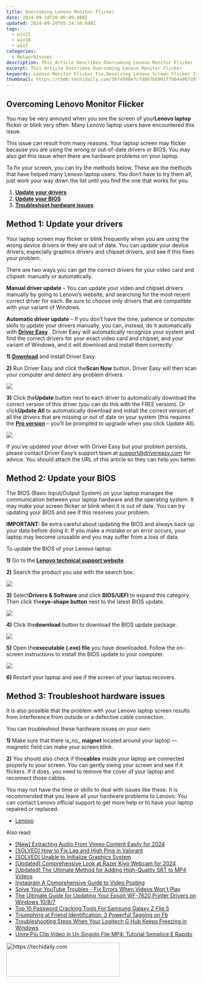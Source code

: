 ```yaml
---
title: Overcoming Lenovo Monitor Flicker
date: 2024-09-18T20:06:09.488Z
updated: 2024-09-20T05:14:16.698Z
tags:
  - win11
  - win10
  - win7
categories:
  - NetworkIssues
description: This Article Describes Overcoming Lenovo Monitor Flicker
excerpt: This Article Describes Overcoming Lenovo Monitor Flicker
keywords: Lenovo Monitor Flicker Fix,Resolving Lenovo Screen Flicker Issue,Troubleshooting Flickering Lenovo Display,Lenovo Monitor Flicker Troubleshooting Steps,How to Fix Lenovo Screen Flickering,Lenovo Display Problems,Overcoming Screen Flickering on Lenovo Laptops/Monitors
thumbnail: https://thmb.techidaily.com/56f4900e7c7d867bb901f7b64e907d973f9debc0b4d9e6ff3cf0e83ec62a7ce4.jpg
---
```


## Overcoming Lenovo Monitor Flicker

 You may be very annoyed when you see the screen of your**Lenovo laptop** flicker or blink very often. Many Lenovo laptop users have encountered this issue.

 This issue can result from many reasons. Your laptop screen may flicker because you are using the wrong or out-of-date drivers or BIOS. You may also get this issue when there are hardware problems on your laptop.

 To fix your screen, you can try the methods below. These are the methods that have helped many Lenovo laptop users. You don’t have to try them all, just work your way down the list until you find the one that works for you.

1. **[Update your drivers](#a)**
2. **[Update your BIOS](#b)**
3. **[Troubleshoot hardware issues](#c)**

## Method 1: Update your drivers

 Your laptop screen may flicker or blink frequently when you are using the wrong device drivers or they are out of date. You can update your device drivers, especially graphics drivers and chipset drivers, and see if this fixes your problem.

 There are two ways you can get the correct drivers for your video card and chipset: manually or automatically.

**Manual driver update** – You can update your video and chipset drivers manually by going to Lenovo’s website, and searching for the most recent correct driver for each. Be sure to choose only drivers that are compatible with your variant of Windows.

**Automatic driver update** – If you don’t have the time, patience or computer skills to update your drivers manually, you can, instead, do it automatically with [**Driver Easy**](https://tools.techidaily.com/drivereasy/download/) . Driver Easy will automatically recognize your system and find the correct drivers for your exact video card and chipset, and your variant of Windows, and it will download and install them correctly:

**1)** [**Download**](https://tools.techidaily.com/drivereasy/download/) and install Driver Easy.

**2)** Run Driver Easy and click the**Scan Now** button. Driver Easy will then scan your computer and detect any problem drivers.

![](https://images.drivereasy.com/wp-content/uploads/2017/07/img_597858796d417.png)

**3)**  Click the**Update** button next to each driver to automatically download the correct version of this driver (you can do this with the FREE version). Or click**Update All** to automatically download and install the correct version of all the drivers that are missing or out of date on your system (this requires the [**Pro version**](https://tools.techidaily.com/drivereasy/download/) – you’ll be prompted to upgrade when you click Update All).

![](https://images.drivereasy.com/wp-content/uploads/2017/07/img_597859a7e365f.jpg)

 If you’ve updated your driver with Driver Easy but your problem persists, please contact Driver Easy’s support team at <support@drivereasy.com> for advice. You should attach the URL of this article so they can help you better.

## Method 2: Update your BIOS

 The BIOS (Basic Input/Output System) on your laptop manages the communication between your laptop hardware and the operating system. It may make your screen flicker or blink when it is out of date. You can try updating your BIOS and see if this resolves your problem.

**IMPORTANT:** Be extra careful about updating the BIOS and always back up your data before doing it. If you make a mistake or an error occurs, your laptop may become unusable and you may suffer from a loss of data.

To update the BIOS of your Lenovo laptop:

**1)** Go to the [**Lenovo technical support website**](https://shop-links.co/link/?exclusive=1&publisher_slug=itechdaily19598&url=http%3A%2F%2Fpcsupport.lenovo.com%2Fus%2Fen%2F) .

**2)**  Search the product you use with the search box.

![](https://images.drivereasy.com/wp-content/uploads/2017/07/img_59795b8f49038.jpg)

**3)**  Select**Drivers & Software** and click **BIOS/UEFI** to expand this category. Then click the**eye-shape button** next to the latest BIOS update.

![](https://images.drivereasy.com/wp-content/uploads/2017/07/img_59795c2f6d56b.jpg)

**4)**  Click the**download** button to download the BIOS update package.

![](https://images.drivereasy.com/wp-content/uploads/2017/07/img_59795ce5b8c59.jpg)

**5)**  Open the**executable (.exe) file** you have downloaded. Follow the on-screen instructions to install the BIOS update to your computer.

![](https://images.drivereasy.com/wp-content/uploads/2017/07/img_59795da0904c0.png)

**6)** Restart your laptop and see if the screen of your laptop recovers.

## Method 3: Troubleshoot hardware issues

 It is also possible that the problem with your Lenovo laptop screen results from interference from outside or a defective cable connection.

You can troubleshoot these hardware issues on your own:

**1)** Make sure that there is_no_ **magnet** located around your laptop — magnetic field can make your screen blink.

**2)** You should also check if the**cables** inside your laptop are connected properly to your screen. You can gently swing your screen and see if it flickers. If it does, you need to remove the cover of your laptop and reconnect those cables.

 You may not have the time or skills to deal with issues like these. It is recommended that you leave all your hardware problems to Lenovo. You can contact Lenovo official support to get more help or to have your laptop repaired or replaced.

* [Lenovo](https://tools.techidaily.com/drivereasy/download/)

<ins class="adsbygoogle"
     style="display:block"
     data-ad-format="autorelaxed"
     data-ad-client="ca-pub-7571918770474297"
     data-ad-slot="1223367746"></ins>

<ins class="adsbygoogle"
     style="display:block"
     data-ad-client="ca-pub-7571918770474297"
     data-ad-slot="8358498916"
     data-ad-format="auto"
     data-full-width-responsive="true"></ins>

<span class="atpl-alsoreadstyle">Also read:</span>
<div><ul>
<li><a href="https://vimeo-videos.techidaily.com/new-extracting-audio-from-vimeo-content-easily-for-2024/"><u>[New] Extracting Audio From Vimeo Content Easily for 2024</u></a></li>
<li><a href="https://network-issues.techidaily.com/solved-how-to-fix-lag-and-high-ping-in-valorant/"><u>[SOLVED] How to Fix Lag and High Ping in Valorant</u></a></li>
<li><a href="https://network-issues.techidaily.com/solved-unable-to-initialize-graphics-system/"><u>[SOLVED] Unable to Initialize Graphics System</u></a></li>
<li><a href="https://video-capture.techidaily.com/updated-comprehensive-look-at-razer-kiyo-webcam-for-2024/"><u>[Updated] Comprehensive Look at Razer Kiyo Webcam for 2024</u></a></li>
<li><a href="https://some-guidance.techidaily.com/updated-the-ultimate-method-for-adding-high-quality-srt-to-mp4-videos/"><u>[Updated] The Ultimate Method for Adding High-Quality SRT to MP4 Videos</u></a></li>
<li><a href="https://facebook-videos.techidaily.com/instagram-a-comprehensive-guide-to-video-posting/"><u>Instagram A Comprehensive Guide to Video Posting</u></a></li>
<li><a href="https://network-issues.techidaily.com/solve-your-youtube-troubles-fix-errors-when-videos-wont-play/"><u>Solve Your YouTube Troubles - Fix Errors When Videos Won't Play</u></a></li>
<li><a href="https://win-amazing.techidaily.com/the-ultimate-guide-for-updating-your-epson-wf-7620-printer-drivers-on-windows-1087/"><u>The Ultimate Guide for Updating Your Epson WF-7620 Printer Drivers on Windows 10/8/7</u></a></li>
<li><a href="https://android-unlock.techidaily.com/top-10-password-cracking-tools-for-samsung-galaxy-z-flip-5-by-drfone-android/"><u>Top 10 Password Cracking Tools For Samsung Galaxy Z Flip 5</u></a></li>
<li><a href="https://facebook.techidaily.com/triumphing-at-friend-identification-3-powerful-tagging-on-fb/"><u>Triumphing at Friend Identification: 3 Powerful Tagging on Fb</u></a></li>
<li><a href="https://win-blog.techidaily.com/troubleshooting-steps-when-your-logitech-g-hub-keeps-freezing-in-windows/"><u>Troubleshooting Steps When Your Logitech G Hub Keeps Freezing in Windows</u></a></li>
<li><a href="https://vp-tips.techidaily.com/unire-piu-clip-video-in-un-singolo-file-mp4-tutorial-semplice-e-rapido/"><u>Unire Più Clip Video in Un Singolo File MP4: Tutorial Semplice E Rapido</u></a></li>
</ul></div>

<!-- affiliate ads begin -->
<a href="https://25home.pxf.io/c/5597632/2148644/16836" target="_top" id="2148644">
  <img src="//a.impactradius-go.com/display-ad/16836-2148644" border="0" alt="https://techidaily.com" width="300" height="90"/>
</a>
<img height="0" width="0" src="https://25home.pxf.io/i/5597632/2148644/16836" style="position:absolute;visibility:hidden;" border="0" />
<!-- affiliate ads end -->

